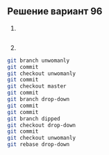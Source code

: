 ## Решение вариант 96 
 1. 
```bash
``` 
2.
```bash
git branch unwomanly
git commit
git checkout unwomanly
git commit
git checkout master
git commit
git branch drop-down
git commit
git commit
git branch dipped
git checkout drop-down
git commit
git checkout unwomanly
git rebase drop-down
```